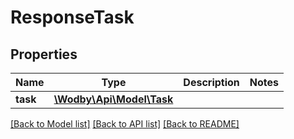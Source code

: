 # ResponseTask

## Properties
Name | Type | Description | Notes
------------ | ------------- | ------------- | -------------
**task** | [**\Wodby\Api\Model\Task**](Task.md) |  | 

[[Back to Model list]](../README.md#documentation-for-models) [[Back to API list]](../README.md#documentation-for-api-endpoints) [[Back to README]](../README.md)


